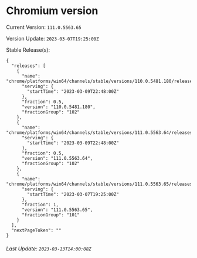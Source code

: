 # Chromium version

Current Version: `111.0.5563.65`

Version Update: `2023-03-07T19:25:00Z`

Stable Release(s):
```
{
  "releases": [
    {
      "name": "chrome/platforms/win64/channels/stable/versions/110.0.5481.180/releases/1678402080",
      "serving": {
        "startTime": "2023-03-09T22:48:00Z"
      },
      "fraction": 0.5,
      "version": "110.0.5481.180",
      "fractionGroup": "102"
    },
    {
      "name": "chrome/platforms/win64/channels/stable/versions/111.0.5563.64/releases/1678402080",
      "serving": {
        "startTime": "2023-03-09T22:48:00Z"
      },
      "fraction": 0.5,
      "version": "111.0.5563.64",
      "fractionGroup": "102"
    },
    {
      "name": "chrome/platforms/win64/channels/stable/versions/111.0.5563.65/releases/1678217100",
      "serving": {
        "startTime": "2023-03-07T19:25:00Z"
      },
      "fraction": 1,
      "version": "111.0.5563.65",
      "fractionGroup": "101"
    }
  ],
  "nextPageToken": ""
}
```

###### Last Update: `2023-03-13T14:00:08Z`
        